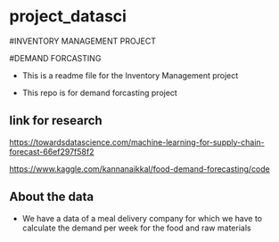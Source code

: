 # project_datasci

#INVENTORY MANAGEMENT PROJECT


#DEMAND FORCASTING

* This is a readme file for the Inventory Management project 


* This repo is for demand forcasting project


## link for research
https://towardsdatascience.com/machine-learning-for-supply-chain-forecast-66ef297f58f2


https://www.kaggle.com/kannanaikkal/food-demand-forecasting/code


## About the data 

* We have a data of a meal delivery company for which we have to calculate the demand per week for the food and raw materials
